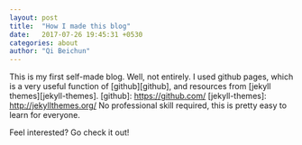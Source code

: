 ```yaml
---
layout: post
title:  "How I made this blog"
date:   2017-07-26 19:45:31 +0530
categories: about
author: "Qi Beichun"
---
```

This is my first self-made blog.
Well, not entirely.
I used github pages, which is a very useful function of [github][github], and resources from [jekyll themes][jekyll-themes].
[github]: https://github.com/
[jekyll-themes]: http://jekyllthemes.org/
No professional skill required, this is pretty easy to learn for everyone.

Feel interested?
Go check it out!
